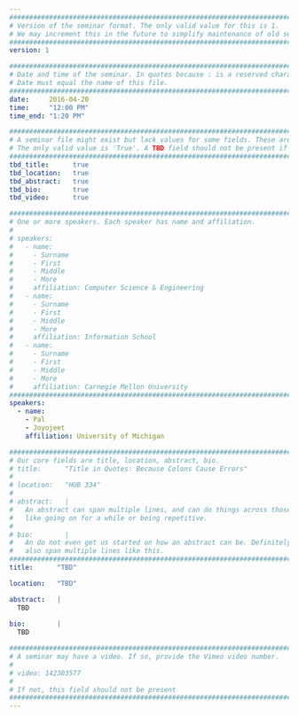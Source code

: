 ```yaml
---
################################################################################
# Version of the seminar format. The only valid value for this is 1. 
# We may increment this in the future to simplify maintenance of old seminars.
################################################################################
version: 1

################################################################################
# Date and time of the seminar. In quotes because : is a reserved character.
# Date must equal the name of this file.
################################################################################
date:     2016-04-20
time:     "12:00 PM"
time_end: "1:20 PM"

################################################################################
# A seminar file might exist but lack values for some fields. These are 'TBD'. 
# The only valid value is 'True'. A TBD field should not be present if 'False'.
################################################################################
tbd_title:      true
tbd_location:   true
tbd_abstract:   true
tbd_bio:        true
tbd_video:      true

################################################################################
# One or more speakers. Each speaker has name and affiliation.
#
# speakers:
#   - name: 
#     - Surname
#     - First
#     - Middle
#     - More
#     affiliation: Computer Science & Engineering 
#   - name: 
#     - Surname
#     - First
#     - Middle
#     - More
#     affiliation: Information School 
#   - name: 
#     - Surname
#     - First
#     - Middle
#     - More
#     affiliation: Carnegie Mellon University 
################################################################################
speakers:
  - name:
    - Pal
    - Joyojeet
    affiliation: University of Michigan

################################################################################
# Our core fields are title, location, abstract, bio.
# title:      "Title in Quotes: Because Colons Cause Errors"
# 
# location:   "HUB 334"
# 
# abstract:   |
#   An abstract can span multiple lines, and can do things across those lines,
#   like going on for a while or being repetitive.
# 
# bio:        |
#   An do not even get us started on how an abstract can be. Definitely can
#   also span multiple lines like this.
################################################################################
title:      "TBD"

location:   "TBD"

abstract:   |
  TBD
  
bio:        |
  TBD

################################################################################
# A seminar may have a video. If so, provide the Vimeo video number.
#
# video: 142303577
#
# If not, this field should not be present 
################################################################################
---
```

